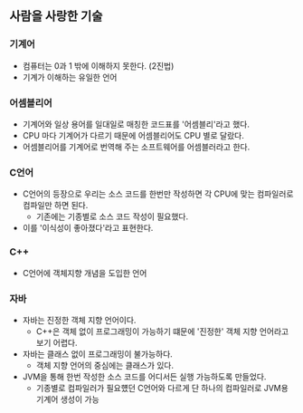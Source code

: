 ## 사람을 사랑한 기술

### 기계어
- 컴퓨터는 0과 1 밖에 이해하지 못한다. (2진법)
- 기계가 이해하는 유일한 언어

### 어셈블리어
- 기계어와 일상 용어를 일대일로 매칭한 코드표를 '어셈블리'라고 했다.
- CPU 마다 기계어가 다르기 때문에 어셈블리어도 CPU 별로 달랐다.
- 어셈블리어를 기계어로 번역해 주는 소프트웨어를 어셈블러라고 한다.

### C언어
- C언어의 등장으로 우리는 소스 코드를 한번만 작성하면 각 CPU에 맞는 컴파일러로 컴파일만 하면 된다.
    - 기존에는 기종별로 소스 코드 작성이 필요했다.
- 이를 '이식성이 좋아졌다'라고 표현한다.

### C++
- C언어에 객체지향 개념을 도입한 언어

### 자바
- 자바는 진정한 객체 지향 언어이다.
    - C++은 객체 없이 프로그래밍이 가능하기 떄문에 '진정한' 객체 지향 언어라고 보기 어렵다.
- 자바는 클래스 없이 프로그래밍이 불가능하다.
    - 객체 지향 언어의 중심에는 클래스가 있다.
- JVM을 통해 한번 작성한 소스 코드를 어디서든 실행 가능하도록 만들었다.
    - 기종별로 컴파일러가 필요헀던 C언어와 다르게 단 하나의 컴파일러로 JVM용 기계어 생성이 가능

